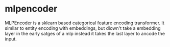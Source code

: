 # mlpencoder
MLPEncoder is a sklearn based categorical feature encoding transformer. It similar to entity encoding with embeddings, but diown't take a embedding layer in the early satges of a mlp instead it takes the last layer to ancode the input.
